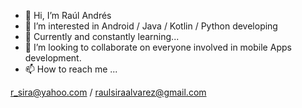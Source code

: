 - 👋 Hi, I’m Raúl Andrés
- 👀 I’m interested in Android / Java / Kotlin / Python developing
- 🌱 Currently and constantly learning...
- 💞️ I’m looking to collaborate on everyone involved in mobile Apps development. 
- 📫 How to reach me ...

r_sira@yahoo.com / raulsiraalvarez@gmail.com

<!---
rasa0873/rasa0873 is a ✨ special ✨ repository because its `README.md` (this file) appears on your GitHub profile.
You can click the Preview link to take a look at your changes.
--->

